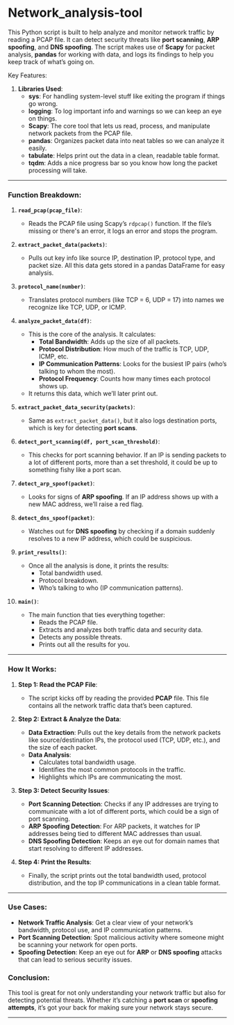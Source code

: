 # Network_analysis-tool

This Python script is built to help analyze and monitor network traffic by reading a PCAP file. It can detect security threats like **port scanning**, **ARP spoofing**, and **DNS spoofing**. The script makes use of **Scapy** for packet analysis, **pandas** for working with data, and logs its findings to help you keep track of what’s going on.

 Key Features:

1. **Libraries Used**:
   - **sys**: For handling system-level stuff like exiting the program if things go wrong.
   - **logging**: To log important info and warnings so we can keep an eye on things.
   - **Scapy**: The core tool that lets us read, process, and manipulate network packets from the PCAP file.
   - **pandas**: Organizes packet data into neat tables so we can analyze it easily.
   - **tabulate**: Helps print out the data in a clean, readable table format.
   - **tqdm**: Adds a nice progress bar so you know how long the packet processing will take.

---

### Function Breakdown:

1. **`read_pcap(pcap_file)`**:
   - Reads the PCAP file using Scapy’s `rdpcap()` function. If the file’s missing or there's an error, it logs an error and stops the program.

2. **`extract_packet_data(packets)`**:
   - Pulls out key info like source IP, destination IP, protocol type, and packet size. All this data gets stored in a pandas DataFrame for easy analysis.

3. **`protocol_name(number)`**:
   - Translates protocol numbers (like TCP = 6, UDP = 17) into names we recognize like TCP, UDP, or ICMP.

4. **`analyze_packet_data(df)`**:
   - This is the core of the analysis. It calculates:
     - **Total Bandwidth**: Adds up the size of all packets.
     - **Protocol Distribution**: How much of the traffic is TCP, UDP, ICMP, etc.
     - **IP Communication Patterns**: Looks for the busiest IP pairs (who’s talking to whom the most).
     - **Protocol Frequency**: Counts how many times each protocol shows up.
   - It returns this data, which we’ll later print out.

5. **`extract_packet_data_security(packets)`**:
   - Same as `extract_packet_data()`, but it also logs destination ports, which is key for detecting **port scans**.

6. **`detect_port_scanning(df, port_scan_threshold)`**:
   - This checks for port scanning behavior. If an IP is sending packets to a lot of different ports, more than a set threshold, it could be up to something fishy like a port scan.

7. **`detect_arp_spoof(packet)`**:
   - Looks for signs of **ARP spoofing**. If an IP address shows up with a new MAC address, we’ll raise a red flag.

8. **`detect_dns_spoof(packet)`**:
   - Watches out for **DNS spoofing** by checking if a domain suddenly resolves to a new IP address, which could be suspicious.

9. **`print_results()`**:
   - Once all the analysis is done, it prints the results:
     - Total bandwidth used.
     - Protocol breakdown.
     - Who’s talking to who (IP communication patterns).

10. **`main()`**:
    - The main function that ties everything together:
      - Reads the PCAP file.
      - Extracts and analyzes both traffic data and security data.
      - Detects any possible threats.
      - Prints out all the results for you.

---

### How It Works:

1. **Step 1: Read the PCAP File**:
   - The script kicks off by reading the provided **PCAP** file. This file contains all the network traffic data that’s been captured.

2. **Step 2: Extract & Analyze the Data**:
   - **Data Extraction**: Pulls out the key details from the network packets like source/destination IPs, the protocol used (TCP, UDP, etc.), and the size of each packet.
   - **Data Analysis**: 
     - Calculates total bandwidth usage.
     - Identifies the most common protocols in the traffic.
     - Highlights which IPs are communicating the most.

3. **Step 3: Detect Security Issues**:
   - **Port Scanning Detection**: Checks if any IP addresses are trying to communicate with a lot of different ports, which could be a sign of port scanning.
   - **ARP Spoofing Detection**: For ARP packets, it watches for IP addresses being tied to different MAC addresses than usual.
   - **DNS Spoofing Detection**: Keeps an eye out for domain names that start resolving to different IP addresses.

4. **Step 4: Print the Results**:
   - Finally, the script prints out the total bandwidth used, protocol distribution, and the top IP communications in a clean table format.

---

### Use Cases:
- **Network Traffic Analysis**: Get a clear view of your network’s bandwidth, protocol use, and IP communication patterns.
- **Port Scanning Detection**: Spot malicious activity where someone might be scanning your network for open ports.
- **Spoofing Detection**: Keep an eye out for **ARP** or **DNS spoofing** attacks that can lead to serious security issues.

### Conclusion:
This tool is great for not only understanding your network traffic but also for detecting potential threats. Whether it’s catching a **port scan** or **spoofing attempts**, it’s got your back for making sure your network stays secure.

--- 
